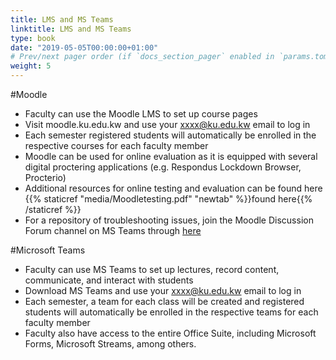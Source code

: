 ```yaml
---
title: LMS and MS Teams 
linktitle: LMS and MS Teams 
type: book
date: "2019-05-05T00:00:00+01:00"
# Prev/next pager order (if `docs_section_pager` enabled in `params.toml`)
weight: 5
---
```


#Moodle
* Faculty can use the Moodle LMS to set up course pages 
* Visit moodle.ku.edu.kw and use your xxxx@ku.edu.kw email to log in 
* Each semester registered students will automatically be enrolled in the respective courses for each faculty member
* Moodle can be used for online evaluation as it is equipped with several digital proctering applications (e.g. Respondus Lockdown Browser, Procterio) 
* Additional resources for online testing and evaluation can be found here {{% staticref "media/Moodletesting.pdf" "newtab" %}}found here{{% /staticref %}}
* For a repository of troubleshooting issues, join the Moodle Discussion Forum channel on MS Teams through [here](https://teams.microsoft.com/l/channel/19%3a99fbf1a1f3b6413abf58cb04d5f138ce%40thread.tacv2/Moodle%2520Discussion%2520Forum?groupId=53251618-b35a-40d1-9eb2-b85b3bf809ec&tenantId=f9258092-e362-4609-bea8-75884d326920)

#Microsoft Teams
* Faculty can use MS Teams to set up lectures, record content, communicate, and interact with students
* Download MS Teams and use your xxxx@ku.edu.kw email to log in 
* Each semester, a team for each class will be created and registered students will automatically be enrolled in the respective teams for each faculty member
* Faculty also have access to the entire Office Suite, including Microsoft Forms, Microsoft Streams, among others. 
